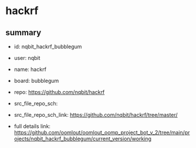 # hackrf
 
## summary 
* id: nqbit_hackrf_bubblegum
* user: nqbit
* name: hackrf
* board: bubblegum
* repo: https://github.com/nqbit/hackrf



* src_file_repo_sch: 
* src_file_repo_sch_link: https://github.com/nqbit/hackrf/tree/master/
* full details link: https://github.com/oomlout/oomlout_oomp_project_bot_v_2/tree/main/projects/nqbit_hackrf_bubblegum/current_version/working  







